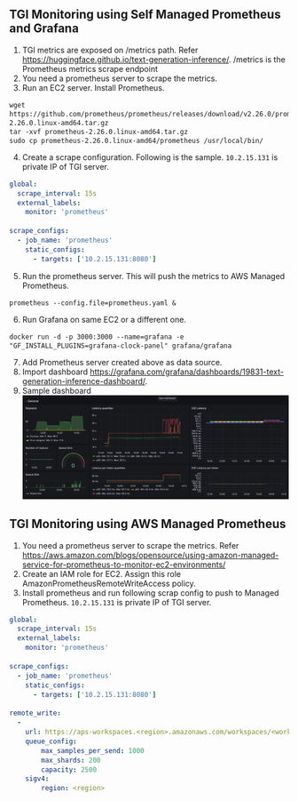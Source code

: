 ## TGI Monitoring using Self Managed Prometheus and Grafana
1. TGI metrics are exposed on /metrics path. Refer https://huggingface.github.io/text-generation-inference/. /metrics is the Prometheus metrics scrape endpoint
2. You need a prometheus server to scrape the metrics.
3. Run an EC2 server. Install Prometheus. 
```shell
wget https://github.com/prometheus/prometheus/releases/download/v2.26.0/prometheus-2.26.0.linux-amd64.tar.gz
tar -xvf prometheus-2.26.0.linux-amd64.tar.gz
sudo cp prometheus-2.26.0.linux-amd64/prometheus /usr/local/bin/
```
4. Create a scrape configuration. Following is the sample. `10.2.15.131` is private IP of TGI server. 
```yaml
global:
  scrape_interval: 15s
  external_labels:
    monitor: 'prometheus'

scrape_configs:
  - job_name: 'prometheus'
    static_configs:
      - targets: ['10.2.15.131:8080']

```
5. Run the prometheus server. This will push the metrics to AWS Managed Prometheus.
```shell
prometheus --config.file=prometheus.yaml &
```
6. Run Grafana on same EC2 or a different one.
```shell
docker run -d -p 3000:3000 --name=grafana -e "GF_INSTALL_PLUGINS=grafana-clock-panel" grafana/grafana
```
7. Add Prometheus server created above as data source. 
8. Import dashboard https://grafana.com/grafana/dashboards/19831-text-generation-inference-dashboard/. 
9. Sample dashboard ![TGI Dashboard](./images/Llama-General-2024-04-17.png "dashboard")

## TGI Monitoring using AWS Managed Prometheus
1. You need a prometheus server to scrape the metrics. Refer https://aws.amazon.com/blogs/opensource/using-amazon-managed-service-for-prometheus-to-monitor-ec2-environments/
2. Create an IAM role for EC2. Assign this role AmazonPrometheusRemoteWriteAccess policy. 
3. Install prometheus and run following scrap config to push to Managed Prometheus. `10.2.15.131` is private IP of TGI server.
```yaml
global:
  scrape_interval: 15s
  external_labels:
    monitor: 'prometheus'

scrape_configs:
  - job_name: 'prometheus'
    static_configs:
      - targets: ['10.2.15.131:8080']

remote_write:
  -
    url: https://aps-workspaces.<region>.amazonaws.com/workspaces/<workspace>/api/v1/remote_write
    queue_config:
        max_samples_per_send: 1000
        max_shards: 200
        capacity: 2500
    sigv4:
        region: <region>
```

